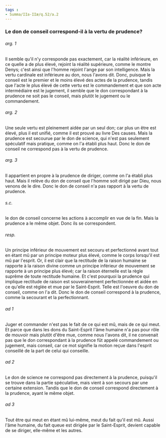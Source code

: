 ```yaml
---
tags : 
- Summa/IIa-IIæ/q.52/a.2
---
```


### Le don de conseil correspond-il à la vertu de prudence?

###### arg. 1
Il semble qu'il n'y corresponde pas exactement, car la réalité inférieure, en ce quelle a de plus élevé, rejoint la réalité supérieure, comme le montre Denys; c'est ainsi que l'homme rejoint l'ange par son intelligence. Mais la vertu cardinale est inférieure au don, nous l'avons dit. Donc, puisque le conseil est le premier et le moins élevé des actes de la prudence, tandis que l'acte le plus élevé de cette vertu est le commandement et que son acte intermédiaire est le jugement, il semble que le don correspondant à la prudence ne soit pas le conseil, mais plutôt le jugement ou le commandement. 

###### arg. 2
Une seule vertu est pleinement aidée par un seul don; car plus un être est élevé, plus il est unifié, comme il est prouvé au livre Des causes. Mais la prudence est secourue par le don de science, qui n'est pas seulement spéculatif mais pratique, comme on l'a établi plus haut. Donc le don de conseil ne correspond pas à la vertu de prudence. 

###### arg. 3
Il appartient en propre à la prudence de diriger, comme on l'a établi plus haut. Mais il relève du don de conseil que l'homme soit dirigé par Dieu, nous venons de le dire. Donc le don de conseil n'a pas rapport à la vertu de prudence. 

###### s.c.
le don de conseil concerne les actions à accomplir en vue de la fin. Mais la prudence a le même objet. Donc ils se correspondent. 

###### resp.
Un principe inférieur de mouvement est secouru et perfectionné avant tout en étant mû par un principe moteur plus élevé, comme le corps lorsqu'il est mû par l'esprit. Or, il est clair que la rectitude de la raison humaine se rapporte à la raison divine comme un principe inférieur de mouvement se rapporte à un principe plus élevé; car la raison éternelle est la règle suprême de toute rectitude humaine. Et c'est pourquoi la prudence qui implique rectitude de raison est souverainement perfectionnée et aidée en ce qu'elle est réglée et mue par le Saint-Esprit. Telle est l'oeuvre du don de conseil, comme on l'a dit. Donc le don de conseil correspond à la prudence, comme la secourant et la perfectionnant. 

###### ad 1
Juger et commander n'est pas le fait de ce qui est mû, mais de ce qui meut. Et parce que dans les dons du Saint-Esprit l'âme humaine n'a pas pour rôle de mouvoir mais plutôt d'être mue, comme nous l'avons dit, il ne convenait pas que le don correspondant à la prudence fût appelé commandement ou jugement, mais conseil, car ce mot signifie la motion reçue dans l'esprit conseillé de la part de celui qui conseille. 

###### ad 2
Le don de science ne correspond pas directement à la prudence, puisqu'il se trouve dans la partie spéculative, mais vient à son secours par une certaine extension. Tandis que le don de conseil correspond directement à la prudence, ayant le même objet. 

###### ad 3
Tout être qui meut en étant mû lui-même, meut du fait qu'il est mû. Aussi l'âme humaine, du fait queue est dirigée par le Saint-Esprit, devient capable de se diriger, elle-même et les autres. 

